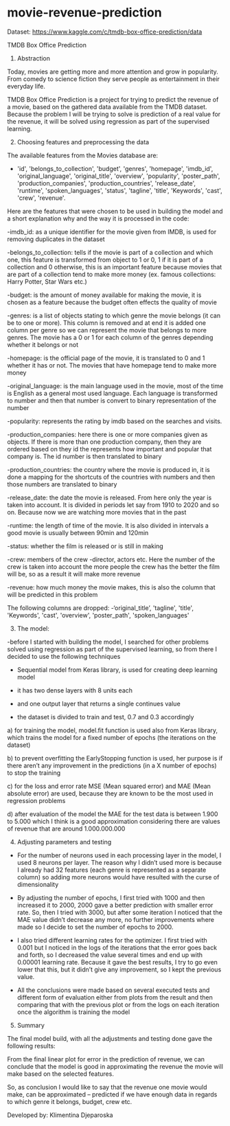 # movie-revenue-prediction

Dataset: https://www.kaggle.com/c/tmdb-box-office-prediction/data

 
TMDB Box Office Prediction

1.	Abstraction

Today, movies are getting more and more attention and grow in popularity. From comedy to science fiction they serve people as entertainment in their everyday life.

TMDB Box Office Prediction is a project for trying to predict the revenue of a movie, based on the gathered data available from the TMDB dataset.
Because the problem I will be trying to solve is prediction of a real value for the revenue, it will be solved using regression as part of the supervised learning.


 
2.	Choosing features and preprocessing the data

The available features from the Movies database are: 
- 'id', 'belongs_to_collection', 'budget', 'genres', 'homepage', 'imdb_id', 'original_language', 'original_title', 'overview', 'popularity', 'poster_path', 'production_companies', 'production_countries', 'release_date', 'runtime', 'spoken_languages', 'status', 'tagline', 'title', 'Keywords', 'cast', 'crew', 'revenue'. 

Here are the features that were chosen to be used in building the model and a short explanation why and the way it is processed in the code:

-imdb_id: as a unique identifier for the movie given from IMDB, is used for removing duplicates in the dataset

-belongs_to_collection: tells if the movie is part of a collection and which one, this feature is transformed from object to 1 or 0, 1 if it is part of a collection and 0 otherwise, this is an important feature because movies that are part of a collection tend to make more money (ex. famous collections: Harry Potter, Star Wars etc.)

-budget: is the amount of money available for making the movie, it is chosen as a feature because the budget often effects the quality of movie

-genres: is a list of objects stating to which genre the movie belongs (it can be to one or more). This column is removed and at end it is added one column per genre so we can represent the movie that belongs to more genres. The movie has a 0 or 1 for each column of the genres depending whether it belongs or not

-homepage: is the official page of the movie, it is translated to 0 and 1 whether it has or not. The movies that have homepage tend to make more money

-original_language: is the main language used in the movie, most of the time is English as a general most used language. Each language is transformed to number and then that number is convert to binary representation of the number

-popularity: represents the rating by imdb based on the searches and visits.

-production_companies: here there is one or more companies given as objects. If there is more than one production company, then they are ordered based on they id the represents how important and popular that company is. The id number is then translated to binary

-production_countries: the country where the movie is produced in, it is done a mapping for the shortcuts of the countries with numbers and then those numbers are translated to binary

-release_date: the date the movie is released. From here only the year is taken into account. It is divided in periods let say from 1910 to 2020 and so on. Because now we are watching more movies that in the past 

-runtime: the length of time of the movie. It is also divided in intervals a good movie is usually between 90min and 120min

-status: whether the film is released or is still in making

-crew: members of the crew -director, actors etc. Here the number of the crew is taken into account the more people the crew has the better the film will be, so as a result it will make more revenue

-revenue: how much money the movie makes, this is also the column that will be predicted in this problem

The following columns are dropped:
-‘original_title’, 'tagline', 'title', 'Keywords', 'cast', 'overview', 'poster_path', 'spoken_languages'

 

3.	The model:

-before I started with building the model, I searched for other problems solved using regression as part of the supervised learning, so from there I decided to use the following techniques 

- Sequential model from Keras library, is used for creating deep learning model

- it has two dense layers with 8 units each

- and one output layer that returns a single continues value

- the dataset is divided to train and test, 0.7 and 0.3 accordingly

a)	for training the model, model.fit function is used also from Keras library, which trains the model for a fixed number of epochs (the iterations on the dataset)

b)	to prevent overfitting the EarlyStopping function is used, her purpose is if there aren’t any improvement in the predictions (in a X number of epochs) to stop the training

c)	for the loss and error rate MSE (Mean squared error) and MAE (Mean absolute error) are used, because they are known to be the most used in regression problems

d)	after evaluation of the model the MAE for the test data is between 1.900 to 5.000 which I think is a good approximation considering there are values of revenue that are around 1.000.000.000



4.	Adjusting parameters and testing


-	For the number of neurons used in each processing layer in the model, I used 8 neurons per layer. The reason why I didn’t used more is because I already had 32 features (each genre is represented as a separate column) so adding more neurons would have resulted with the curse of dimensionality


-	By adjusting the number of epochs, I first tried with 1000 and then increased it to 2000, 2000 gave a better prediction with smaller error rate. So, then I tried with 3000, but after some iteration I noticed that the MAE value didn’t decrease any more, no further improvements where made so I decide to set the number of epochs to 2000.


-	I also tried different learning rates for the optimizer. I first tried with 0.001 but I noticed in the logs of the iterations that the error goes back and forth, so I decreased the value several times and end up with 0.00001 learning rate. Because it gave the best results, I try to go even lower that this, but it didn’t give any improvement, so I kept the previous value.


-	All the conclusions were made based on several executed tests and different form of evaluation either from plots from the result and then comparing that with the previous plot or from the logs on each iteration once the algorithm is training the model





5.	Summary

The final model build, with all the adjustments and testing done gave the following results:

From the final linear plot for error in the prediction of revenue, we can conclude that the model is good in approximating the revenue the movie will make based on the selected features.

So, as conclusion I would like to say that the revenue one movie would make, can be approximated – predicted if we have enough data in regards to which genre it belongs, budget, crew etc.


Developed by:
Klimentina Djeparoska
